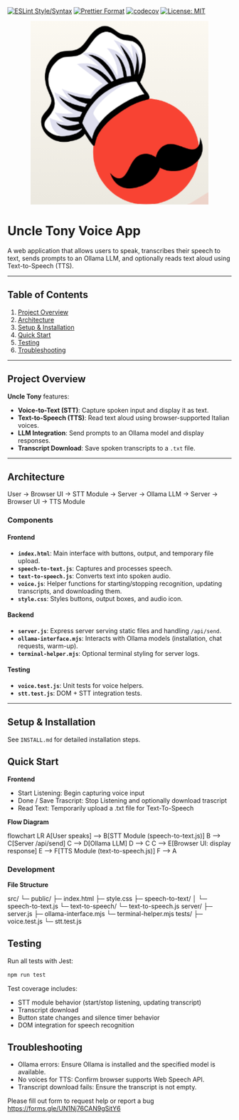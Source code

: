 [![ESLint Style/Syntax](https://img.shields.io/badge/Style-ESLint-4B32C3?logo=eslint&logoColor=white)](https://github.com/ncsalam/510-software-engineering/blob/badgesV2/proj2/eslint.config.js)
[![Prettier Format](https://img.shields.io/badge/Format-Prettier-F7B93E?logo=prettier&logoColor=white)](https://github.com/ncsalam/510-software-engineering/blob/badgesV2/proj2/prettier.config.js)
[![codecov](https://codecov.io/gh/ncsalam/510-software-engineering/branch/main/graph/badge.svg?token=6K93NJ8JE6)](https://codecov.io/gh/ncsalam/510-software-engineering)
[![License: MIT](https://img.shields.io/badge/License-MIT-4B32C3?logo=open-source-initiative&logoColor=white)](LICENSE.md)

<p align="center">
  <img src="./src/public/uncle_tony_logo.png" alt="Uncle Tony Logo" width="400"/>
</p>

# Uncle Tony Voice App

A web application that allows users to speak, transcribes their speech to text, sends prompts to an Ollama LLM, and optionally reads text aloud using Text-to-Speech (TTS).

---

## Table of Contents

1. [Project Overview](#project-overview)
2. [Architecture](#architecture)
3. [Setup & Installation](#setup--installation)
4. [Quick Start](#quick-start)
5. [Testing](#testing)
6. [Troubleshooting](#troubleshooting)

---

## Project Overview

**Uncle Tony** features:

- **Voice-to-Text (STT)**: Capture spoken input and display it as text.
- **Text-to-Speech (TTS)**: Read text aloud using browser-supported Italian voices.
- **LLM Integration**: Send prompts to an Ollama model and display responses.
- **Transcript Download**: Save spoken transcripts to a `.txt` file.

---

## Architecture

User → Browser UI → STT Module → Server → Ollama LLM → Server → Browser UI → TTS Module

### Components

#### Frontend

- **`index.html`**: Main interface with buttons, output, and temporary file upload.
- **`speech-to-text.js`**: Captures and processes speech.
- **`text-to-speech.js`**: Converts text into spoken audio.
- **`voice.js`**: Helper functions for starting/stopping recognition, updating transcripts, and downloading them.
- **`style.css`**: Styles buttons, output boxes, and audio icon.

#### Backend

- **`server.js`**: Express server serving static files and handling `/api/send`.
- **`ollama-interface.mjs`**: Interacts with Ollama models (installation, chat requests, warm-up).
- **`terminal-helper.mjs`**: Optional terminal styling for server logs.

#### Testing

- **`voice.test.js`**: Unit tests for voice helpers.
- **`stt.test.js`**: DOM + STT integration tests.

---

## Setup & Installation

See `INSTALL.md` for detailed installation steps.

## Quick Start

**Frontend**

- Start Listening: Begin capturing voice input
- Done / Save Trascript: Stop Listening and optionally download trascript
- Read Text: Temporarily upload a .txt file for Text-To-Speech

**Flow Diagram**

flowchart LR
A[User speaks] --> B[STT Module (speech-to-text.js)]
B --> C[Server /api/send]
C --> D[Ollama LLM]
D --> C
C --> E[Browser UI: display response]
E --> F[TTS Module (text-to-speech.js)]
F --> A

### Development

**File Structure**

src/
└─ public/
├─ index.html
├─ style.css
├─ speech-to-text/
│ └─ speech-to-text.js
└─ text-to-speech/
└─ text-to-speech.js
server/
├─ server.js
├─ ollama-interface.mjs
└─ terminal-helper.mjs
tests/
├─ voice.test.js
└─ stt.test.js

## Testing

Run all tests with Jest:

```bash
npm run test
```

Test coverage includes:

- STT module behavior (start/stop listening, updating transcript)
- Transcript download
- Button state changes and silence timer behavior
- DOM integration for speech recognition

## Troubleshooting

- Ollama errors: Ensure Ollama is installed and the specified model is available.
- No voices for TTS: Confirm browser supports Web Speech API.
- Transcript download fails: Ensure the transcript is not empty.

Please fill out form to request help or report a bug https://forms.gle/UN1Nj76CAN9gSitY6
